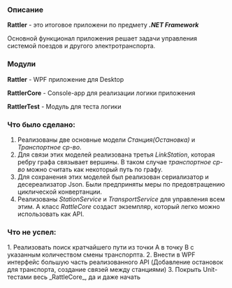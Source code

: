 <h3>Описание</h3>

**Rattler** - это итоговое приложени по предмету _**.NET Framework**_

Основной функционал приложения решает задачи управления
системой поездов и другого электротранспорта.

<h3>Модули</h3>

**Rattler** - WPF приложение для Desktop

**RattlerCore** - Console-app для реализации логики приложения

**RattlerTest** - Модуль для теста логики

<h3>Что было сделано:</h3>

1. Реализованы две основные модели _Станция(Остановка)_ и _Транспортное ср-во_.
2. Для связи этих моделей реализована третья _LinkStation_, которая ребру
графа связывает вершины. В таком случае _транспортное ср-во_ можно считать 
как некоторый путь по графу.
3. Для сохранения этих моделей был реализован сериализатор и десереализатор Json.
Были предприняты меры по предовтращению циклической конвертанции.
4. Реализованы _StationService_ и _TransportService_ для управления всем этим. А
класс _RattleCore_ создаст экземпляр, который легко можно использовать как API.

<h3>Что не успел:</h3>
1. Реализовать поиск кратчайшего пути из точки A в точку B с указанным количеством
смены транспорпта. 
2. Внести в WPF интерфейс большую часть реализованного API
(Добавление остановок для транспорта, создание связей между станциями)
3. Покрыть Unit-тестами весь _RattleCore_, да и даже начать 